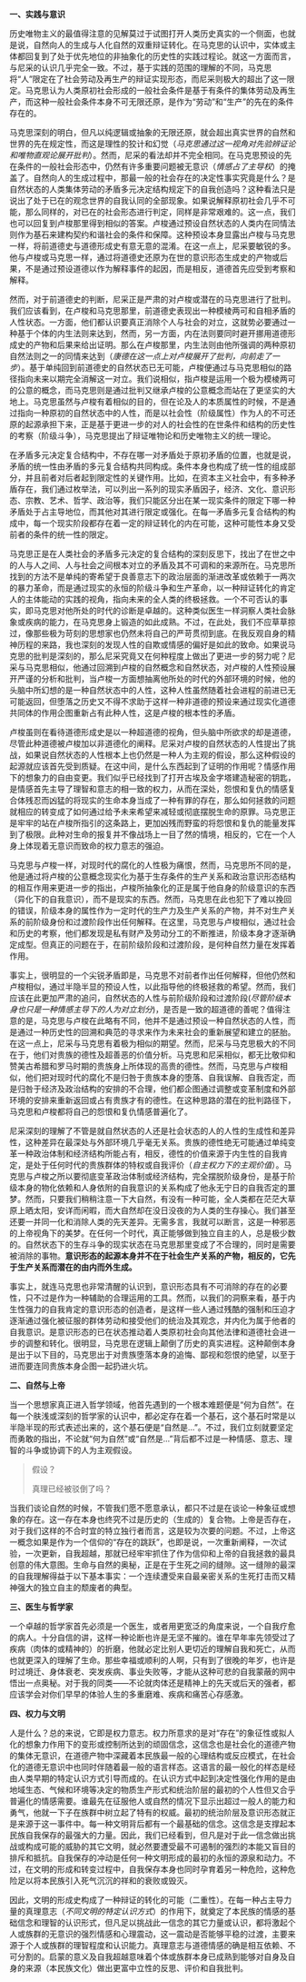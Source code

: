 **一、实践与意识**

历史唯物主义的最值得注意的见解莫过于试图打开人类历史真实的一个侧面，也就是说，自然向人的生成与人化自然的双重辩证转化。在马克思的认识中，实体或主体都回复到了处于优先地位的非抽象化的历史性的实践过程论。就这一方面而言，与尼采的认识几乎完全一致。不过，基于实践的范围的理解的不同，马克思将“人”限定在了社会劳动及再生产的辩证实现形态，而尼采则极大的超出了这一限定。马克思认为人类原初社会形成的一般社会条件是基于有条件的集体劳动及再生产，而这种一般社会条件本身不可无限还原，是作为“劳动”和“生产”的先在的条件存在的。

马克思深刻的明白，但凡以纯逻辑或抽象的无限还原，就会超出真实世界的自然和世界的先在规定性，而这是理性的狡计和幻觉（_马克思通过这一视角对先验辨证论和唯物直观论展开批判_）。然而，尼采的看法却并不完全相同。在马克思预设的先在条件的一般社会形态中，仍然有许多重要问题被无意识（_情感占了主导权_）的掩盖了。自然向人的生成过程中，那最一般的社会存在的决定性事实究竟是什么？是自然状态的人类集体劳动的矛盾多元决定结构规定下的自我创造吗？这种看法只是说出了处于已在的观念世界的自我认同的全部现象。如果说解释原初社会几乎不可能，那么同样的，对已在的社会形态进行判定，同样是非常艰难的。这一点，我们也可以回复到卢梭那里得到相似的答案。卢梭通过预设自然状态的人类内在同情法则作为基石来建构契约和谐社会的条件和保障。这种预设本身显露出卢梭与马克思一样，将前道德史与道德形成史有意无意的混淆。在这一点上，尼采要敏锐的多。他与卢梭或马克思一样，通过将道德史还原为在世的意识形态生成史的产物或后果，不是通过预设道德以作为解释事件的起因，而是相反，道德首先应受到考察和解释。

然而，对于前道德史的判断，尼采正是严肃的对卢梭或潜在的马克思进行了批判。我们应该看到，在卢梭和马克思那里，前道德史表现出一种模棱两可和自相矛盾的人性状态。一方面，他们都认识要真正消除个人与社会的对立，这就势必要通过一种基于个体的内生法则来达到，然而，另一方面，内在法则要同时避开挪用道德形成史的产物和后果来给出证明。那么在卢梭那里，内生法则由他所强调的两种原初自然法则之一的同情来达到（_康德在这一点上对卢梭展开了批判，向前走了一步_）。基于单纯回到前道德史的自然状态已无可能，卢梭便通过与马克思相似的路径指向未来以期完全消解这一对立。我们说相似，指卢梭是运用一个极为模棱两可的公意的概念，而马克思则是通过批判又继承卢梭的公意概念而站在了更坚实的大地上。马克思虽然与卢梭有着相似的目的，但在论及人的本质属性的时候，不是通过指向一种原初的自然状态中的人性，而是以社会性（阶级属性）作为人的不可还原的起源承担下来，正是基于更进一步的对人的社会性的在世条件和结构的历史性的考察（阶级斗争），马克思提出了辩证唯物论和历史唯物主义的统一理论。

在矛盾多元决定复合结构中，不存在哪一对矛盾处于原初矛盾的位置，也就是说，矛盾的统一性由矛盾的多元复合结构共同构成。条件本身也构成了统一性的组成部分，并且前者对后者起到限定性的关键作用。比如，在资本主义社会中，有多种矛盾存在，我们通过枚举法，可以列出一系列的现实矛盾因子，经济、文化、意识形态、宗教、艺术、哲学、政治等，我们只能区分出在某一现实条件的限定下哪一种矛盾处于占主导地位，而其他对其进行限定或强化。在每一矛盾多元复合结构的构成中，每一个现实阶段都存在着一定的辩证转化的内在可能，这种可能性本身又受前者的条件的统一性的限定。

马克思正是在人类社会的矛盾多元决定的复合结构的深刻反思下，找出了在世之中的人与人之间、人与社会之间根本对立的矛盾及其不可调和的来源所在。马克思所找到的方法不是单纯的寄希望于良善意志下的政治层面的渐进改革或依赖于一两次的暴力革命，而是通过现实的永恒的阶级斗争和生产革命，以一种辩证转化的肯定人的主体能动的实践的视角，指向未来的全人类的终极拯救。一个不可否认的事实，即马克思对他所处的时代的诊断是卓越的。这种类似医生一样洞察人类社会脉象或疾病的能力，在马克思身上锻造的如此成熟。不过，在此处，我们不应草草掠过，像那些极为苛刻的思想家也仍然未将自己的严苛贯彻到底。在我反观自身的精神历程的来路，我也深刻的发现人性的自欺或情感的偏好是如此的致命。如果说马克思的批判是深刻的，那么尼采究竟又在何种程度上做出了更进一步的努力呢？尼采与马克思相似，他通过回溯到卢梭的自然概念和自然状态，对卢梭的人性预设展开严谨的分析和批判，当卢梭一方面想抽离他所处的时代的外部环境的时候，他的头脑中所幻想的是一种自然状态中的人性，这种人性虽然随着社会进程的前进已无可能返回，但堕落之历史又不得不求助于这样一种非道德的预设来通过现实化道德共同体的作用企图重新占有此种人性，这是卢梭的根本性的矛盾。

卢梭虽则在看待道德形成史是以一种超道德的视角，但头脑中所欲求的却是道德，尽管此种道德被卢梭加以非道德化的阐释。尼采对卢梭的自然状态的人性提出了挑战，如果说自然状态的人性根本上也仍然是一种人为主观的假设，那么这种假设的起源就应该首先受到质疑。在这中间，是什么东西起到了证明的作用呢？情感作用下的想象力的自由变更。我们似乎已经找到了打开古埃及金字塔建造秘密的钥匙，是情感首先主导了理智和意志的相一致的权力，从而在深处，怨恨和复仇的情感复合体残忍而凶猛的将现实的生命本身当成了一种有罪的存在，那么如何拯救的问题就相应的转变成了如何通过给予未来希望来减轻或彻底摆脱生命的原罪。马克思正是牢牢的站在卢梭所指引的这条路上，更加凶残而野蛮的将怨恨和复仇的能量发挥到了极限。此种对生命的报复并不像战场上一目了然的情境，相反的，它在一个人身上体现着无意识而致命的权力意志的强迫。

马克思与卢梭一样，对现时代的腐化的人性极为痛恨，然而，马克思所不同的是，他是通过将卢梭的公意概念现实化为基于生存条件的生产关系和政治意识形态结构的相互作用来更进一步的指出，卢梭所抽象化的正是属于他自身的阶级意识的东西（异化下的自我意识），而不是现实的东西。然而，马克思在此也犯下了难以挽回的错误，阶级本身的属性作为一定时代的生产力及生产关系的产物，并不对生产关系的前阶级身份和过渡阶段作出任何解释。在这里，马克思与卢梭相似，通过社会和历史的考察，他们都发现是私有财产及劳动分工的不断推进，阶级本身才逐渐确定成型。但真正的问题在于，在前阶级阶段和过渡阶段，是何种自然力量在发挥着作用。

事实上，很明显的一个尖锐矛盾即是，马克思不对前者作出任何解释，但他仍然和卢梭相似，通过半隐半显的预设人性，以此指导他的终极拯救的希望。然而，我们应该在此更加严肃的追问，自然状态的人性与前阶级阶段和过渡阶段(_尽管阶级本身也只是一种情感主导下的人为对立划分_)，是否是一致的超道德的善呢？值得注意的是，马克思与卢梭在此略有不同，他并不是通过预设一种自然状态的人性，而是通过一种历史性的回溯和典范的寻求来作为未来社会的重新展望和建立的胚胎。在这一点上，尼采与马克思有着极为相似的期望。然而，尼采与马克思极大的不同在于，他们对贵族的德性及超善恶的价值分析。马克思和尼采相似，都无比敬仰和赞美古希腊和罗马时期的贵族身上所体现的高贵的德性。然而，马克思与卢梭相似，他们把对现时代的腐化不是归咎于贵族本身的堕落、自我误解、自我否定，而是归咎于经济及政治结构的安排的不合理，他们都企图通过调整或变革制度和外部环境的安排来重新返回或占有贵族才有的德性。在这种思路的潜在的批判路径下，马克思和卢梭都将自己的怨恨和复仇情感普遍化了。

尼采深刻的理解了不管是就自然状态的人还是社会状态的人的人性的生成性和差异性，这种差异在最深处与外部环境几乎毫无关系。贵族的德性绝无可能通过单纯变革一种政治体制和经济结构所能占有，相反，德性的价值来源于内生性的自我肯定，是处于任何时代的贵族群体的特权或自我评价（_自主权力下的主观价值_）。马克思与卢梭之所以要彻底变革政治体制或经济结构，完全摆脱阶级身份，是基于阶级本身的物化依赖和人身依附的自我意识的关系构成了他永无宁日的自我否定的噩梦。然而，只要我们稍稍注意一下大自然，有没有一种可能，全人类都在茫茫大草原上晒太阳，安详而闲暇，而大自然却在没日没夜的为人类的生存操心。我们甚至还要一并同一化和消除人类的先天差异。无需多言，我就可以断言，这是一种邪恶的上帝视角下的美梦。在任何一个时代，真正能够做到独立自主的人，总是极少数的。自然状态下的生存斗争的现实状态在马克思那里变成了不合理的，同时是需要被消除的事物。**意识形态的起源本身并不在于社会生产关系的产物，相反的，它先于生产关系而潜在的由内而外生成。** 

事实上，就连马克思也非常清醒的认识到，意识形态具有不可消除的存在的必要性，只不过是作为一种辅助的合理运用的工具。然而，以我们的洞察来看，基于内生性强力的自我肯定的意识形态的创造者，是这样一些人通过残酷的强制和压迫才逐渐通过强化被征服的群体劳动和接受他们的统治及其观念，并内化为属于他者的自我意识。是意识形态的已在状态推动着人类原初社会向其他法律和道德社会进一步的调整和转化。很明显，马克思在逻辑上颠倒了历史的真实进程。这种颠倒本身是出于以下目的，马克思出于对贵族堕落本身的追悔、鄙视和怨恨的绝望，以至于进而要连同贵族本身企图一起扔进火坑。

**二、自然与上帝**

当一个思想家真正进入哲学领域，他首先遇到的一个根本难题便是“何为自然”。在每一个肤浅或深刻的哲学家的认识中，都必定存在着一个基石，这个基石时常是以半隐半现的形式表述出来的，这个基石便是“自然是...”。不过，我们立刻就要坚定而勇敢的指出，不论就“何为自然”或“自然是...”背后都不过是一种情感、意志、理智的斗争或协调下的人为主观假设。

> 假设？
> 
> 真理已经被驳倒了吗？

当我们谈论自然的时候，不管我们愿不愿意承认，都只不过是在谈论一种象征或想象的存在。这一存在本身也终究不过是历史的（生成的）复合物。上帝是否存在，对于我们这样的不合时宜的特立独行者而言，这是较为次要的问题。不过，上帝这一概念如果是作为一个信仰的“存在的跳跃”，也即是说，一次重新阐释，一次试验，一次更新，自我超越，那就已经牢牢抓住了作为信仰和上帝的自我拯救的最具创意的伟大意图。生命与自然的奥秘，正是在于生死之间的缝隙。这一缝隙的最深的自我理解得益于以下基本事实：一个连续遭受来自最亲密关系的生死打击而又精神强大的独立自主的颓废者的典型。

**三、医生与哲学家**

一个卓越的哲学家首先必须是一个医生，或者用更宽泛的角度来说，一个自我疗愈的病人。十分自信的讲，这样一种论断也许是无坚不摧的。谁在早年率先领受过了疾病（肉体的或精神的）的折磨，他就必定比别人更切近的理解自我和死亡，从而也就更深入的理解了生命。那些幸福或顺利的人啊，只有到了很晚的年岁，也许是时过境迁、身体衰老、突发疾病、事业失败等，才能从这种可悲的自我蒙蔽的网中悟出一点奥秘。对于我的同类——不论就肉体还是精神上的先天或后天的强者，都应该学会对你们早早的体验人生的多重磨难、疾病和痛苦心存感激。

**四、权力与文明**

人是什么？总的来说，它即是权力意志。权力所意求的是对“存在”的象征性或拟人化的想象力作用下的变形或控制所达到的顽固信念，这信念也是社会化的道德产物的集体无意识，在道德产物中深藏着本民族最一般的心理结构或反应模式，在社会化的道德无意识中也同时伴随着最一般的语言样态。这语言的最一般化的样态是经由人类早期的特定认识方式引导而成的。在认识方式中起到决定性强化作用的是由地域生态、气候和环境等决定的物质生产形式和统治阶层的最初的个人性但又合乎普遍化的情感需要。谁最先在征服他人或自然的情况下显示出超过一般人的能力和勇气，他就一下子在族群中树立起了特有的权威。最初的统治阶层及意识形态就正是来源于这一事件中。每一种文明背后都有一个最基础的信念。这信念是支撑起本民族自我保存的最强大的力量。因此，我们已经看到，但凡是对于此一信念做出挑战或构成可能的威胁的其它文明，就必然要遭受最不可遏制的强烈的本能又盲目的排斥和抵抗。自我保存的冲动是任何一种文明形成的最初的永恒的源泉和动力。不过，在文明的形成和转变过程中，自我保存本身也同时孕育着另一种危险，这种危险足以将本民族引入死气沉沉的祥和的衰败或毁灭。

因此，文明的形成史构成了一种辩证的转化的可能（二重性）。在每一种占主导力量的真理意志（_不同文明的特定认识方式_）的作用下，就奠定了本民族的情感的基础信念和理智的认识形式，但凡足以挑战此一信念的其它力量或认识，都将激起个人或族群的无意识的强烈情感和心理震动，这一震动是否能够平稳的过渡，主要来源于个人或族群的理智程度和认识能力。真理意志与道德情感的确是相互依赖、不可分割的。启蒙的意义及自我超越意味着个体或族群本身已成熟到能够对自身及自身的来源（本民族文化）做出更富中立性的反思、评价和自我批判。